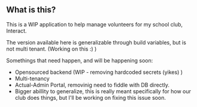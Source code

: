 ## What is this?

This is a WIP application to help manage volunteers for my school club, Interact. 


The version available here is generalizable through build variables, but is not multi tenant. (Working on this :) ) 

Somethings that need happen, and will be happening soon: 
* Opensourced backend (WIP - removing hardcoded secrets (yikes) ) 
* Multi-tenancy
* Actual-Admin Portal, removinig need to fiddle with DB directly.
* Bigger abillity to generalize, this is really meant specifically for how our club does things, but I'll be working on fixing this issue soon.
